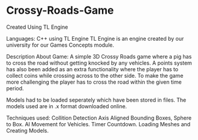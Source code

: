 # Crossy-Roads-Game
Created Using TL Engine

Languages: C++ using TL Engine
TL Engine is an engine created by our university for our Games Concepts module.

Description About Game:
A simple 3D Crossy Roads game where a pig has to cross the road without getting knocked by any vehicles. A points system has also been added as an extra functionality where the player has to collect coins while crossing across to the other side. To make the game more challenging the player has to cross the road within the given time period.

Models had to be loaded seperately which have been stored in files. The models used are in .x format downloaded online.

Techniques used: 
Collition Detection Axis Aligned Bounding Boxes, Sphere to Box.
AI Movement for Vehicles.
Timer Countdown.
Loading Meshes and Creating Models.




